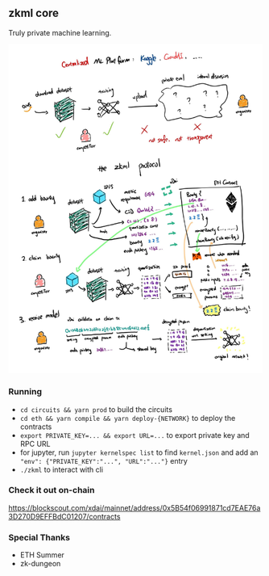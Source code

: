 ## zkml core

Truly private machine learning.

![fig](protocol_overview.jpg)

### Running

* `cd circuits && yarn prod` to build the circuits
* `cd eth && yarn compile && yarn deploy-{NETWORK}` to deploy the contracts
* `export PRIVATE_KEY=... && export URL=...` to export private key and RPC URL
* for jupyter, run `jupyter kernelspec list` to find `kernel.json` and add an `"env": {"PRIVATE_KEY":"...", "URL":"..."}` entry
* `./zkml` to interact with cli

### Check it out on-chain

https://blockscout.com/xdai/mainnet/address/0x5B54f06991871cd7EAE76a3D270D9EFFBdC01207/contracts

### Special Thanks

* ETH Summer
* zk-dungeon
